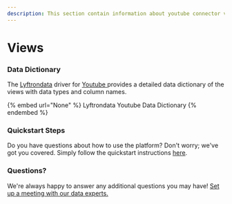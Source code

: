 ```yaml
---
description: This section contain information about youtube connector views information
---
```


# Views

### Data Dictionary

The [Lyftrondata](https://www.lyftrondata.com/) driver for [Youtube](https://www.lyftrondata.com/integration/marketing-analytics/youtube//)[ ](https://www.lyftrondata.com/integration/youtube/)provides a detailed data dictionary of the views with data types and column names.

{% embed url="None" %}
Lyftrondata Youtube Data Dictionary
{% endembed %}

### Quickstart Steps

Do you have questions about how to use the platform? Don't worry; we've got you covered. Simply follow the quickstart instructions [here](../README.md).

### Questions? <a href="#questions" id="questions"></a>

We're always happy to answer any additional questions you may have! [Set up a meeting with our data experts.](https://www.lyftrondata.com/book-a-meeting/)


